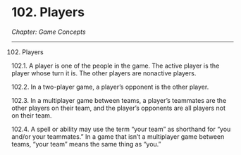 # 102. Players

*Chapter: Game Concepts*

---

102. Players



102.1. A player is one of the people in the game. The active player is the player whose turn it is. The other players are nonactive players.



102.2. In a two-player game, a player’s opponent is the other player.



102.3. In a multiplayer game between teams, a player’s teammates are the other players on their team, and the player’s opponents are all players not on their team.



102.4. A spell or ability may use the term “your team” as shorthand for “you and/or your teammates.” In a game that isn’t a multiplayer game between teams, “your team” means the same thing as “you.”


